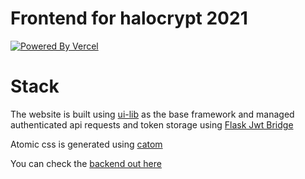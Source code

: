 # Frontend for halocrypt 2021

[![Powered By Vercel](https://h2.halocrypt.com/powered-by-vercel.svg)](https://vercel.com?utm_source=halocrypt&utm_campaign=oss)

# Stack

The website is built using [ui-lib](https://github.com/hydrophobefireman/ui-lib) as the base framework and managed authenticated api requests and token storage using [Flask Jwt Bridge](https://github.com/hydrophobefireman/flask-jwt-jskit)


Atomic css is generated using [catom](https://github.com/hydrophobefireman/catom)

You can check the [backend out here](https://github.com/halocrypt/core)

